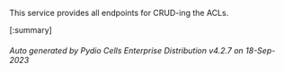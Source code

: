 






This service provides all endpoints for CRUD-ing the ACLs.

[:summary]

###### Auto generated by Pydio Cells Enterprise Distribution v4.2.7 on 18-Sep-2023
